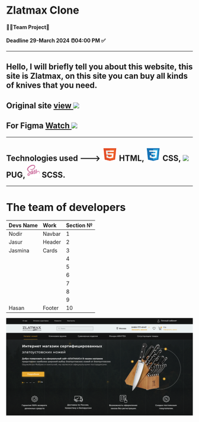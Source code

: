 # Zlatmax Clone
<h4>👨‍💻Team Project📂</h4>
<h4>Deadline 29-March 2024 ⏰04:00 PM ✅</h4>

---

<h2>Hello, I will briefly tell you about this website, this site is Zlatmax, on this site you can buy all kinds of knives that you need.</h2>
<h2>Original site <a href="https://www.zlatmax.ru/">view <img src="https://www.southerncompany.com/content/dam/southerncompany/icons/78x78-icons/future-website-icon.png" width="40px"></a></h2>
<h2>For Figma <a href="https://www.figma.com/file/S71G1ABNrnyajCLSm8b1se/zlatmax---catalog-(Community)?type=design&node-id=39-33&mode=design&t=Eg4D0I2ynYUW9CeW-0" target="_blank">Watch <img src="https://cdn4.iconfinder.com/data/icons/logos-brands-in-colors/3000/figma-logo-512.png" width="60px"></a></h2>

---
<h2>Technologies used --->
  <img src="https://github.com/devicons/devicon/blob/master/icons/html5/html5-original.svg" title="html5" alt="html5" width="40" height="35px"/> HTML,
  <img src="https://github.com/devicons/devicon/blob/master/icons/css3/css3-original.svg" title="css" alt="css3" width="40" height="35"/> CSS,
  <img src="https://camo.githubusercontent.com/09c2a1a99598f0db12c8f35ba1cccbe745f0ec12f1db1cd0e7b7cf8e9efdb666/68747470733a2f2f7075676a732e6f72672f696d616765732f66617669636f6e2d33327833322e706e67" width="40px"> PUG,
  <img src="https://github.com/devicons/devicon/blob/master/icons/sass/sass-original.svg" title="sass/scss" alt="sass/scss" width="35" height="40"/> SCSS.
</h2>

---

# The team of developers

| Devs Name | Work | Section № |
|:-|:-|:-|
| Nodir | Navbar | 1
| Jasur | Header | 2
| Jasmina | Cards | 3
| | | 4
| | | 5
| | | 6
| | | 7
| | | 8
| | | 9
| Hasan | Footer | 10

<img src="./Watch/Watch.png">

